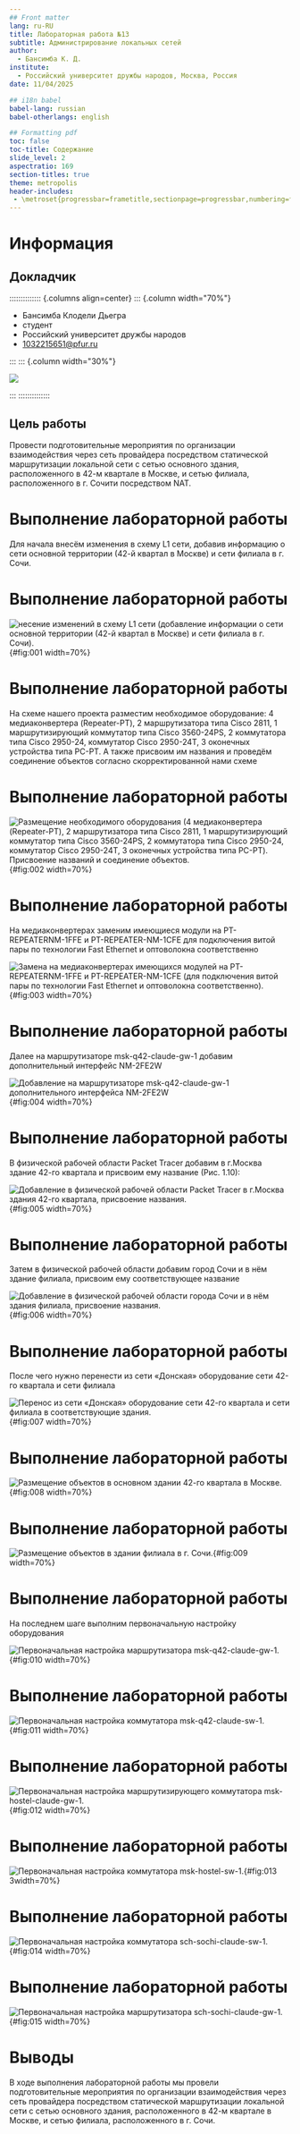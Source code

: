 ```yaml
---
## Front matter
lang: ru-RU
title: Лабораторная работа №13
subtitle: Администрирование локальных сетей
author:
  - Бансимба К. Д.
institute:
  - Российский университет дружбы народов, Москва, Россия
date: 11/04/2025

## i18n babel
babel-lang: russian
babel-otherlangs: english

## Formatting pdf
toc: false
toc-title: Содержание
slide_level: 2
aspectratio: 169
section-titles: true
theme: metropolis
header-includes:
 - \metroset{progressbar=frametitle,sectionpage=progressbar,numbering=fraction}
---
```


# Информация

## Докладчик

:::::::::::::: {.columns align=center}
::: {.column width="70%"}

  * Бансимба Клодели Дьегра
  * студент
  * Российский университет дружбы народов
  * [1032215651@pfur.ru](mailto:1032215651@pfur.ru)
 
:::
::: {.column width="30%"}

![](./image/claude.jpg)

:::
::::::::::::::

## Цель работы

Провести подготовительные мероприятия по организации взаимодействия через сеть провайдера посредством статической маршрутизации локальной сети с сетью основного здания, расположенного в 42-м квартале в Москве, и сетью филиала, расположенного в г. Сочити посредством NAT.

# Выполнение лабораторной работы

Для начала внесём изменения в схему L1 сети, добавив информацию о сети основной территории (42-й квартал в Москве) и сети филиала в г. Сочи.

# Выполнение лабораторной работы

![несение изменений в схему L1 сети (добавление информации о сети основной территории (42-й квартал в Москве) и сети филиала в г. Сочи).](image/1.png){#fig:001 width=70%}

# Выполнение лабораторной работы

На схеме нашего проекта разместим необходимое оборудование: 4 медиаконвертера (Repeater-PT), 2 маршрутизатора типа Cisco 2811, 1 маршрутизирующий коммутатор типа Cisco 3560-24PS, 2 коммутатора типа Cisco 2950-24, коммутатор Cisco 2950-24T, 3 оконечных устройства типа PC-PT. А также присвоим им названия и проведём соединение объектов согласно скорректированной нами схеме

# Выполнение лабораторной работы

![Размещение необходимого оборудования (4 медиаконвертера (Repeater-PT), 2 маршрутизатора типа Cisco 2811, 1 маршрутизирующий коммутатор типа Cisco 3560-24PS, 2 коммутатора типа Cisco 2950-24, коммутатор Cisco 2950-24T, 3 оконечных устройства типа PC-PT). Присвоение названий и соединение объектов.](image/7.png){#fig:002 width=70%}

# Выполнение лабораторной работы

На медиаконвертерах заменим имеющиеся модули на PT-REPEATERNM-1FFE и PT-REPEATER-NM-1CFE для подключения витой пары по технологии Fast Ethernet и оптоволокна соответственно

![Замена на медиаконвертерах имеющихся модулей на PT-REPEATERNM-1FFE и PT-REPEATER-NM-1CFE (для подключения витой пары по технологии Fast Ethernet и оптоволокна соответственно).](image/8.png){#fig:003 width=70%}

# Выполнение лабораторной работы

Далее на маршрутизаторе msk-q42-claude-gw-1 добавим дополнительный интерфейс NM-2FE2W 

![Добавление на маршрутизаторе msk-q42-claude-gw-1 дополнительного интерфейса NM-2FE2W](image/9.png){#fig:004 width=70%}

# Выполнение лабораторной работы

В физической рабочей области Packet Tracer добавим в г.Москва здание 42-го квартала и присвоим ему название (Рис. 1.10): 

![Добавление в физической рабочей области Packet Tracer в г.Москва здания 42-го квартала, присвоение названия.](image/10.png){#fig:005 width=70%}

# Выполнение лабораторной работы

Затем в физической рабочей области добавим город Сочи и в нём здание филиала, присвоим ему соответствующее название 

![Добавление в физической рабочей области города Сочи и в нём здания филиала, присвоение названия.](image/11.png){#fig:006 width=70%}

# Выполнение лабораторной работы

После чего нужно перенести из сети «Донская» оборудование сети 42-го квартала и сети филиала 

![Перенос из сети «Донская» оборудование сети 42-го квартала и сети филиала в соответствующие здания.](image/12.png){#fig:007 width=70%}

# Выполнение лабораторной работы

![Размещение объектов в основном здании 42-го квартала в Москве.](image/13.png){#fig:008 width=70%}

# Выполнение лабораторной работы

![Размещение объектов в здании филиала в г. Сочи.](image/14.png){#fig:009 width=70%}

# Выполнение лабораторной работы

На последнем шаге выполним первоначальную настройку оборудования 

![Первоначальная настройка маршрутизатора msk-q42-claude-gw-1.](image/15.png){#fig:010 width=70%}

# Выполнение лабораторной работы

![Первоначальная настройка коммутатора msk-q42-claude-sw-1.](image/16.png){#fig:011 width=70%}
# Выполнение лабораторной работы

![Первоначальная настройка маршрутизирующего коммутатора msk-hostel-claude-gw-1.](image/17.png){#fig:012 width=70%}

# Выполнение лабораторной работы

![Первоначальная настройка коммутатора msk-hostel-sw-1.](image/18.png){#fig:013 3width=70%}

# Выполнение лабораторной работы
![Первоначальная настройка коммутатора sch-sochi-claude-sw-1.](image/19.png){#fig:014 width=70%}

# Выполнение лабораторной работы

![Первоначальная настройка маршрутизатора sch-sochi-claude-gw-1.](image/20.png){#fig:015 width=70%}



# Выводы

В ходе выполнения лабораторной работы мы провели подготовительные мероприятия по организации взаимодействия через сеть провайдера посредством статической маршрутизации локальной сети с сетью основного здания, расположенного в 42-м квартале в Москве, и сетью филиала, расположенного в г. Сочи.





